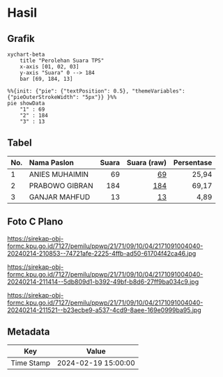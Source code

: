 # Hasil

## Grafik

```mermaid
xychart-beta
    title "Perolehan Suara TPS"
    x-axis [01, 02, 03]
    y-axis "Suara" 0 --> 184
    bar [69, 184, 13]
```

```mermaid
%%{init: {"pie": {"textPosition": 0.5}, "themeVariables": {"pieOuterStrokeWidth": "5px"}} }%%
pie showData
    "1" : 69
    "2" : 184
    "3" : 13
```

## Tabel

| No. | Nama Paslon    | Suara | Suara (raw) | Persentase |
|:--- |:-------------- | -----:| -----------:| ----------:|
| 1   | ANIES MUHAIMIN | 69    | [69][p-1]   | 25,94      |
| 2   | PRABOWO GIBRAN | 184   | [184][p-2]  | 69,17      |
| 3   | GANJAR MAHFUD  | 13    | [13][p-3]   | 4,89       |


[p-1]: https://github.com/gigit-pemilu/pemilu-2024-21-kepulauan-riau/blob/main/pilpres/hitung-suara/sub/21-kepulauan-riau/sub/71-kota-batam/sub/09-bengkong/sub/1004-tanjung-buntung/sub/040-tps/sub/paslon-1.txt
[p-2]: https://github.com/gigit-pemilu/pemilu-2024-21-kepulauan-riau/blob/main/pilpres/hitung-suara/sub/21-kepulauan-riau/sub/71-kota-batam/sub/09-bengkong/sub/1004-tanjung-buntung/sub/040-tps/sub/paslon-2.txt
[p-3]: https://github.com/gigit-pemilu/pemilu-2024-21-kepulauan-riau/blob/main/pilpres/hitung-suara/sub/21-kepulauan-riau/sub/71-kota-batam/sub/09-bengkong/sub/1004-tanjung-buntung/sub/040-tps/sub/paslon-3.txt

## Foto C Plano

https://sirekap-obj-formc.kpu.go.id/7127/pemilu/ppwp/21/71/09/10/04/2171091004040-20240214-210853--74721afe-2225-4ffb-ad50-61704f42ca46.jpg

https://sirekap-obj-formc.kpu.go.id/7127/pemilu/ppwp/21/71/09/10/04/2171091004040-20240214-211414--5db809d1-b392-49bf-b8d6-27ff9ba034c9.jpg

https://sirekap-obj-formc.kpu.go.id/7127/pemilu/ppwp/21/71/09/10/04/2171091004040-20240214-211521--b23ecbe9-a537-4cd9-8aee-169e0999ba95.jpg


## Metadata

| Key        | Value               |
| ---------- | ------------------- |
| Time Stamp | 2024-02-19 15:00:00 |



